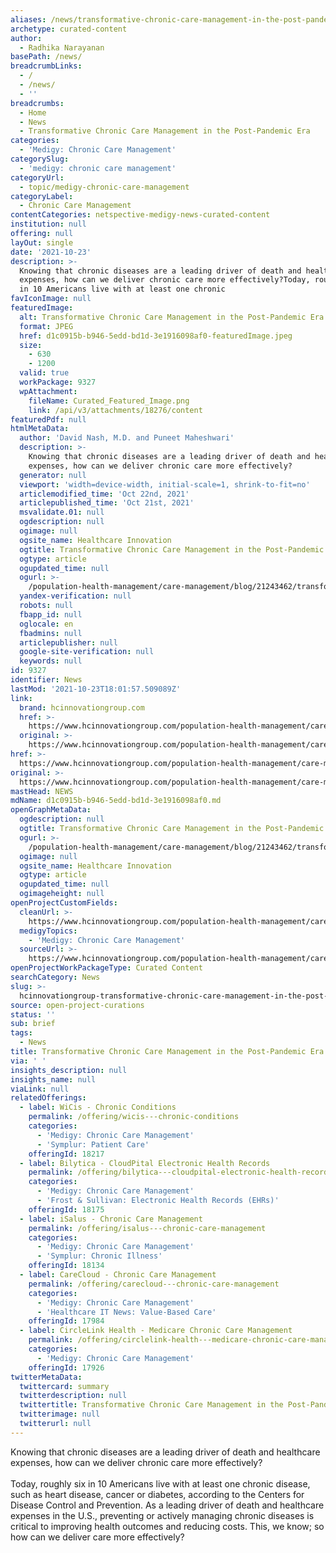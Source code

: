 ```yaml
---
aliases: /news/transformative-chronic-care-management-in-the-post-pandemic-era
archetype: curated-content
author:
  - Radhika Narayanan
basePath: /news/
breadcrumbLinks:
  - /
  - /news/
  - ''
breadcrumbs:
  - Home
  - News
  - Transformative Chronic Care Management in the Post-Pandemic Era
categories:
  - 'Medigy: Chronic Care Management'
categorySlug:
  - 'medigy: chronic care management'
categoryUrl:
  - topic/medigy-chronic-care-management
categoryLabel:
  - Chronic Care Management
contentCategories: netspective-medigy-news-curated-content
institution: null
offering: null
layOut: single
date: '2021-10-23'
description: >-
  Knowing that chronic diseases are a leading driver of death and healthcare
  expenses, how can we deliver chronic care more effectively?Today, roughly six
  in 10 Americans live with at least one chronic 
favIconImage: null
featuredImage:
  alt: Transformative Chronic Care Management in the Post-Pandemic Era
  format: JPEG
  href: d1c0915b-b946-5edd-bd1d-3e1916098af0-featuredImage.jpeg
  size:
    - 630
    - 1200
  valid: true
  workPackage: 9327
  wpAttachment:
    fileName: Curated_Featured_Image.png
    link: /api/v3/attachments/18276/content
featuredPdf: null
htmlMetaData:
  author: 'David Nash, M.D. and Puneet Maheshwari'
  description: >-
    Knowing that chronic diseases are a leading driver of death and healthcare
    expenses, how can we deliver chronic care more effectively?
  generator: null
  viewport: 'width=device-width, initial-scale=1, shrink-to-fit=no'
  articlemodified_time: 'Oct 22nd, 2021'
  articlepublished_time: 'Oct 21st, 2021'
  msvalidate.01: null
  ogdescription: null
  ogimage: null
  ogsite_name: Healthcare Innovation
  ogtitle: Transformative Chronic Care Management in the Post-Pandemic Era
  ogtype: article
  ogupdated_time: null
  ogurl: >-
    /population-health-management/care-management/blog/21243462/transformative-chronic-care-management-in-the-postpandemic-era
  yandex-verification: null
  robots: null
  fbapp_id: null
  oglocale: en
  fbadmins: null
  articlepublisher: null
  google-site-verification: null
  keywords: null
id: 9327
identifier: News
lastMod: '2021-10-23T18:01:57.509089Z'
link:
  brand: hcinnovationgroup.com
  href: >-
    https://www.hcinnovationgroup.com/population-health-management/care-management/blog/21243462/transformative-chronic-care-management-in-the-postpandemic-era
  original: >-
    https://www.hcinnovationgroup.com/population-health-management/care-management/blog/21243462/transformative-chronic-care-management-in-the-postpandemic-era
href: >-
  https://www.hcinnovationgroup.com/population-health-management/care-management/blog/21243462/transformative-chronic-care-management-in-the-postpandemic-era
original: >-
  https://www.hcinnovationgroup.com/population-health-management/care-management/blog/21243462/transformative-chronic-care-management-in-the-postpandemic-era
mastHead: NEWS
mdName: d1c0915b-b946-5edd-bd1d-3e1916098af0.md
openGraphMetaData:
  ogdescription: null
  ogtitle: Transformative Chronic Care Management in the Post-Pandemic Era
  ogurl: >-
    /population-health-management/care-management/blog/21243462/transformative-chronic-care-management-in-the-postpandemic-era
  ogimage: null
  ogsite_name: Healthcare Innovation
  ogtype: article
  ogupdated_time: null
  ogimageheight: null
openProjectCustomFields:
  cleanUrl: >-
    https://www.hcinnovationgroup.com/population-health-management/care-management/blog/21243462/transformative-chronic-care-management-in-the-postpandemic-era
  medigyTopics:
    - 'Medigy: Chronic Care Management'
  sourceUrl: >-
    https://www.hcinnovationgroup.com/population-health-management/care-management/blog/21243462/transformative-chronic-care-management-in-the-postpandemic-era
openProjectWorkPackageType: Curated Content
searchCategory: News
slug: >-
  hcinnovationgroup-transformative-chronic-care-management-in-the-post-pandemic-era
source: open-project-curations
status: ''
sub: brief
tags:
  - News
title: Transformative Chronic Care Management in the Post-Pandemic Era
via: ' '
insights_description: null
insights_name: null
viaLink: null
relatedOfferings:
  - label: WiCis - Chronic Conditions
    permalink: /offering/wicis---chronic-conditions
    categories:
      - 'Medigy: Chronic Care Management'
      - 'Symplur: Patient Care'
    offeringId: 18217
  - label: Bilytica - CloudPital Electronic Health Records
    permalink: /offering/bilytica---cloudpital-electronic-health-records
    categories:
      - 'Medigy: Chronic Care Management'
      - 'Frost & Sullivan: Electronic Health Records (EHRs)'
    offeringId: 18175
  - label: iSalus - Chronic Care Management
    permalink: /offering/isalus---chronic-care-management
    categories:
      - 'Medigy: Chronic Care Management'
      - 'Symplur: Chronic Illness'
    offeringId: 18134
  - label: CareCloud - Chronic Care Management
    permalink: /offering/carecloud---chronic-care-management
    categories:
      - 'Medigy: Chronic Care Management'
      - 'Healthcare IT News: Value-Based Care'
    offeringId: 17984
  - label: CircleLink Health - Medicare Chronic Care Management
    permalink: /offering/circlelink-health---medicare-chronic-care-management
    categories:
      - 'Medigy: Chronic Care Management'
    offeringId: 17926
twitterMetaData:
  twittercard: summary
  twitterdescription: null
  twittertitle: Transformative Chronic Care Management in the Post-Pandemic Era
  twitterimage: null
  twitterurl: null
---
```

<p>Knowing that chronic diseases are a leading driver of death and healthcare expenses, how can we deliver chronic care more effectively?<br><br>Today, roughly six in 10 Americans live with at least one chronic disease, such as heart disease, cancer or diabetes, according to the Centers for Disease Control and Prevention. As a leading driver of death and healthcare expenses in the U.S., preventing or actively managing chronic diseases is critical to improving health outcomes and reducing costs. This, we know; so how can we deliver care more effectively?&nbsp;</p>
